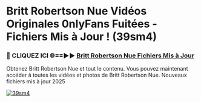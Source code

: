 # Britt Robertson Nue Vidéos Originales 0nlyFans Fuitées - Fichiers Mis à Jour ! (39sm4)

<h3>🔴 CLIQUEZ ICI 🌐==►► <a href="https://tinyurl.com/2pmr4ezf" rel="nofollow">Britt Robertson Nue Fichiers Mis à Jour</a></h3>

Obtenez Britt Robertson Nue et tout le contenu. Vous pouvez maintenant accéder à toutes les vidéos et photos de Britt Robertson Nue. Nouveaux fichiers mis à jour 2025

[![39sm4](https://i.imgur.com/6SNvagu.gif)](https://tinyurl.com/2pmr4ezf)

